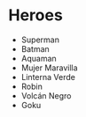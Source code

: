 # Heroes

* Superman
* Batman
* Aquaman
* Mujer Maravilla
* Linterna Verde
* Robin
* Volcán Negro
* Goku

